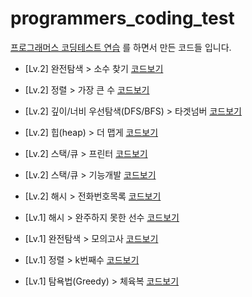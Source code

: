 # programmers_coding_test

[프로그래머스 코딩테스트 연습](https://programmers.co.kr/learn/challenges) 를 하면서 만든 코드들 입니다.

* [Lv.2] 완전탐색 > 소수 찾기 [코드보기](https://github.com/ironmask431/programmers_coding_test/blob/main/Programmers_coding_test/src/allSearch/allSearch_02.java)

* [Lv.2] 정렬 > 가장 큰 수 [코드보기](https://github.com/ironmask431/programmers_coding_test/blob/main/Programmers_coding_test/src/sort/sort_02.java)

* [Lv.2] 깊이/너비 우선탐색(DFS/BFS) > 타겟넘버 [코드보기](https://github.com/ironmask431/programmers_coding_test/blob/main/Programmers_coding_test/src/dfs_bfs/dfs_bfs_01.java)

* [Lv.2] 힙(heap) > 더 맵게 [코드보기](https://github.com/ironmask431/programmers_coding_test/blob/main/Programmers_coding_test/src/heap/heap_01.java)

* [Lv.2] 스택/큐 > 프린터 [코드보기](https://github.com/ironmask431/programmers_coding_test/edit/main/Programmers_coding_test/src/stack_queue/stack_queue_02.java)

* [Lv.2] 스택/큐 > 기능개발 [코드보기](https://github.com/ironmask431/programmers_coding_test/blob/main/Programmers_coding_test/src/stack_queue/stack_queue_01.java)

* [Lv.2] 해시 > 전화번호목록 [코드보기](https://github.com/ironmask431/programmers_coding_test/blob/main/Programmers_coding_test/src/hash/hash_02.java)

* [Lv.1] 해시 > 완주하지 못한 선수 [코드보기](https://github.com/ironmask431/programmers_coding_test/blob/main/Programmers_coding_test/src/hash/hash_01.java)

* [Lv.1] 완전탐색 > 모의고사 [코드보기](https://github.com/ironmask431/programmers_coding_test/blob/main/Programmers_coding_test/src/allSearch/allSearch_01.java)

* [Lv.1] 정렬 > k번째수 [코드보기](https://github.com/ironmask431/programmers_coding_test/blob/main/Programmers_coding_test/src/sort/sort_01.java)

* [Lv.1] 탐욕법(Greedy) > 체육복 [코드보기](https://github.com/ironmask431/programmers_coding_test/blob/main/Programmers_coding_test/src/greedy/greedy_01.java)


